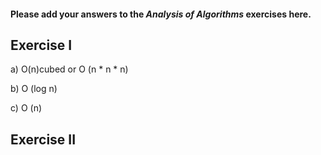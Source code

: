 #### Please add your answers to the ***Analysis of  Algorithms*** exercises here.

## Exercise I

a) O(n)cubed or O (n * n * n)


b) O (log n)


c) O (n)

## Exercise II


